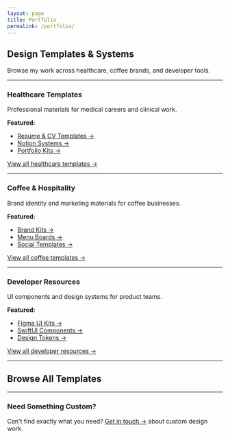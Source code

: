 ```yaml
---
layout: page
title: Portfolio
permalink: /portfolio/
---
```


## Design Templates & Systems

Browse my work across healthcare, coffee brands, and developer tools.

---

### Healthcare Templates

Professional materials for medical careers and clinical work.

**Featured:**
- [Resume & CV Templates →](/portfolio/healthcare/#resumes)
- [Notion Systems →](/portfolio/healthcare/#notion)
- [Portfolio Kits →](/portfolio/healthcare/#portfolios)

[View all healthcare templates →](/portfolio/healthcare/)

---

### Coffee & Hospitality

Brand identity and marketing materials for coffee businesses.

**Featured:**
- [Brand Kits →](/portfolio/coffee/#brands)
- [Menu Boards →](/portfolio/coffee/#menus)
- [Social Templates →](/portfolio/coffee/#social)

[View all coffee templates →](/portfolio/coffee/)

---

### Developer Resources

UI components and design systems for product teams.

**Featured:**
- [Figma UI Kits →](/portfolio/developer/#figma)
- [SwiftUI Components →](/portfolio/developer/#swiftui)
- [Design Tokens →](/portfolio/developer/#tokens)

[View all developer resources →](/portfolio/developer/)

---

## Browse All Templates

<div class="product-grid">
  <!-- Product cards here -->
  <!-- Consider using Jekyll collections or data files -->
</div>

---

### Need Something Custom?

Can't find exactly what you need? [Get in touch →](/contact/) about custom design work.
